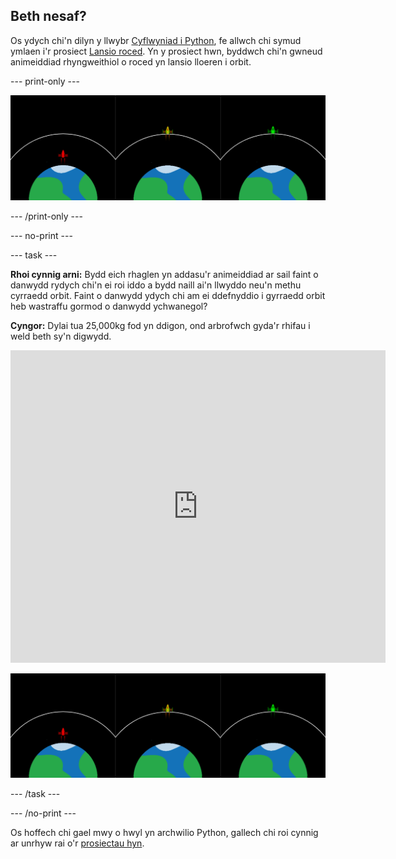 ## Beth nesaf?

Os ydych chi'n dilyn y llwybr [Cyflwyniad i Python](https://projects.raspberrypi.org/cy-GB/raspberrypi/python-intro), fe allwch chi symud ymlaen i'r prosiect [Lansio roced](https://projects.raspberrypi.org/cy-GB/projects/rocket-launch). Yn y prosiect hwn, byddwch chi'n gwneud animeiddiad rhyngweithiol o roced yn lansio lloeren i orbit.

--- print-only ---

![Prosiect lansio roced.](images/showcase_rocket.png)

--- /print-only ---

--- no-print ---

--- task ---

**Rhoi cynnig arni:** Bydd eich rhaglen yn addasu'r animeiddiad ar sail faint o danwydd rydych chi'n ei roi iddo a bydd naill ai'n llwyddo neu'n methu cyrraedd orbit. Faint o danwydd ydych chi am ei ddefnyddio i gyrraedd orbit heb wastraffu gormod o danwydd ychwanegol?

**Cyngor:** Dylai tua 25,000kg fod yn ddigon, ond arbrofwch gyda'r rhifau i weld beth sy'n digwydd.

<iframe src="https://trinket.io/embed/python/622b4dd113?outputOnly=true&start=result" width="600" height="500" frameborder="0" marginwidth="0" marginheight="0" allowfullscreen>
</iframe>

![Prosiect lansio roced](images/showcase_rocket.png)

--- /task ---

--- /no-print ---

Os hoffech chi gael mwy o hwyl yn archwilio Python, gallech chi roi cynnig ar unrhyw rai o'r [prosiectau hyn](https://projects.raspberrypi.org/cy-GB/projects?software%5B%5D=python).



